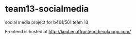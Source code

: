 # team13-socialmedia
social media project for b461/561 team 13

Frontend is hosted at http://koobecaffrontend.herokuapp.com/
